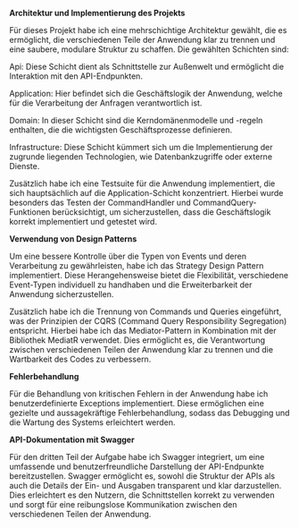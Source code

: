 **Architektur und Implementierung des Projekts**

Für dieses Projekt habe ich eine mehrschichtige Architektur gewählt, die es ermöglicht, die verschiedenen Teile der Anwendung klar zu trennen und eine saubere, modulare Struktur zu schaffen. Die gewählten Schichten sind:

Api: Diese Schicht dient als Schnittstelle zur Außenwelt und ermöglicht die Interaktion mit den API-Endpunkten.

Application: Hier befindet sich die Geschäftslogik der Anwendung, welche für die Verarbeitung der Anfragen verantwortlich ist.

Domain: In dieser Schicht sind die Kerndomänenmodelle und -regeln enthalten, die die wichtigsten Geschäftsprozesse definieren.

Infrastructure: Diese Schicht kümmert sich um die Implementierung der zugrunde liegenden Technologien, wie Datenbankzugriffe oder externe Dienste.


Zusätzlich habe ich eine Testsuite für die Anwendung implementiert, die sich hauptsächlich auf die Application-Schicht konzentriert. Hierbei wurde besonders das Testen der CommandHandler und CommandQuery-Funktionen berücksichtigt, um sicherzustellen, dass die Geschäftslogik korrekt implementiert und getestet wird.

**Verwendung von Design Patterns**

Um eine bessere Kontrolle über die Typen von Events und deren Verarbeitung zu gewährleisten, habe ich das Strategy Design Pattern implementiert. Diese Herangehensweise bietet die Flexibilität, verschiedene Event-Typen individuell zu handhaben und die Erweiterbarkeit der Anwendung sicherzustellen.

Zusätzlich habe ich die Trennung von Commands und Queries eingeführt, was der Prinzipien der CQRS (Command Query Responsibility Segregation) entspricht. Hierbei habe ich das Mediator-Pattern in Kombination mit der Bibliothek MediatR verwendet. Dies ermöglicht es, die Verantwortung zwischen verschiedenen Teilen der Anwendung klar zu trennen und die Wartbarkeit des Codes zu verbessern.

**Fehlerbehandlung**

Für die Behandlung von kritischen Fehlern in der Anwendung habe ich benutzerdefinierte Exceptions implementiert. Diese ermöglichen eine gezielte und aussagekräftige Fehlerbehandlung, sodass das Debugging und die Wartung des Systems erleichtert werden.

**API-Dokumentation mit Swagger**

Für den dritten Teil der Aufgabe habe ich Swagger integriert, um eine umfassende und benutzerfreundliche Darstellung der API-Endpunkte bereitzustellen. Swagger ermöglicht es, sowohl die Struktur der APIs als auch die Details der Ein- und Ausgaben transparent und klar darzustellen. Dies erleichtert es den Nutzern, die Schnittstellen korrekt zu verwenden und sorgt für eine reibungslose Kommunikation zwischen den verschiedenen Teilen der Anwendung.



